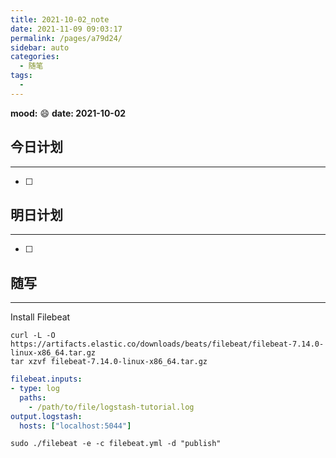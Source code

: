 ```yaml
---
title: 2021-10-02_note
date: 2021-11-09 09:03:17
permalink: /pages/a79d24/
sidebar: auto
categories:
  - 随笔
tags:
  - 
---
```

**mood:** :smile:  																		**date: 2021-10-02**  
## 今日计划  
------
- [ ]  
## 明日计划  
------
- [ ]  
## 随写 
------

Install Filebeat





```
curl -L -O https://artifacts.elastic.co/downloads/beats/filebeat/filebeat-7.14.0-linux-x86_64.tar.gz
tar xzvf filebeat-7.14.0-linux-x86_64.tar.gz
```

```yaml
filebeat.inputs:
- type: log
  paths:
    - /path/to/file/logstash-tutorial.log 
output.logstash:
  hosts: ["localhost:5044"]
```

```shell
sudo ./filebeat -e -c filebeat.yml -d "publish"
```
